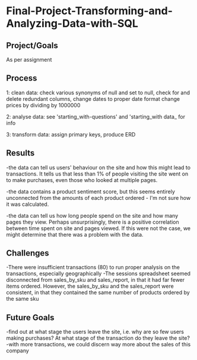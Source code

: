 # Final-Project-Transforming-and-Analyzing-Data-with-SQL

## Project/Goals
As per assignment

## Process
1: clean data:  check various synonyms of null and set to null, 
                check for and delete redundant columns, 
                change dates to proper date format
                change prices by dividing by 1000000

2: analyse data: see 'starting_with-questions' and 'starting_with data_ for info

3: transform data: assign primary keys, produce ERD

## Results
-the data can tell us users' behaviour on the site and how this might lead to transactions. It tells us that less than 1% of people visiting the site went on to make purchases, even those who looked at multiple pages.

-the data contains a product sentiment score, but this seems entirely unconnected from the amounts of each product ordered - I'm not sure how it was calculated.

-the data can tell us how long people spend on the site and how many pages they view. Perhaps unsurprisingly, there is a positive correlation between time spent on site and pages viewed. If this were not the case, we might determine that there was a problem with the data.

## Challenges 
-There were insufficient transactions (80) to run proper analysis on the transactions, especially geographically
-The sessions spreadsheet seemed disconnected from sales_by_sku and sales_report, in that it had far fewer items ordered. However, the sales_by_sku and the sales_report were consistent, in that they contained the same number of products ordered by the same sku

## Future Goals
-find out at what stage the users leave the site, i.e. why are so few users making purchases? At what stage of the transaction do they leave the site?
-with more transactions, we could discern way more about the sales of this company
